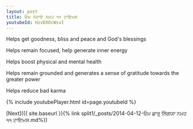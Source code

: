 ```yaml
---
layout: post
title: ਓਮ ਨੰਦਾਏ ਨਮਹ ੧੧ ਟਾਇਮਸ
youtubeId: HzvDXOcWsvI
---
```

 
 
Helps get goodness, bliss and peace and God's blessings
 
Helps remain focused, help generate inner energy 
 
Helps boost physical and mental health 
 
Helps remain grounded and generates a sense of gratitude towards the greater power 
 
Helps reduce bad karma
 
 
 
 


{% include youtubePlayer.html id=page.youtubeId %}
 
[Next]({{ site.baseurl }}{% link  split1/_posts/2014-04-12-ਓਮ ਛਾਰੁ ਲਿੰਗਯਾ ਨਮਹ ੧੧ ਟਾਇਮਸ.md%})
 
